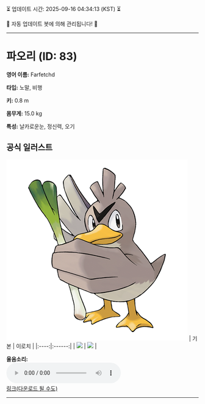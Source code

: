 
⏳ 업데이트 시간: 2025-09-16 04:34:13 (KST) ⏳

🤖 자동 업데이트 봇에 의해 관리됩니다! 🤖

---

# 파오리 (ID: 83)
**영어 이름:** Farfetchd

**타입:** 노말, 비행

**키:** 0.8 m

**몸무게:** 15.0 kg

**특성:** 날카로운눈, 정신력, 오기

## 공식 일러스트
![](https://raw.githubusercontent.com/PokeAPI/sprites/master/sprites/pokemon/other/official-artwork/83.png)
| 기본 | 이로치 |
|:----:|:------:|
| <img src="http://play.pokemonshowdown.com/sprites/ani/farfetchd.gif" width="200"> | <img src="http://play.pokemonshowdown.com/sprites/ani-shiny/farfetchd.gif" width="200"> |

**울음소리:**<br><audio controls src="https://raw.githubusercontent.com/PokeAPI/cries/main/cries/pokemon/latest/83.ogg"></audio><br> [링크(다운로드 될 수도)](https://raw.githubusercontent.com/PokeAPI/cries/main/cries/pokemon/latest/83.ogg)


---
